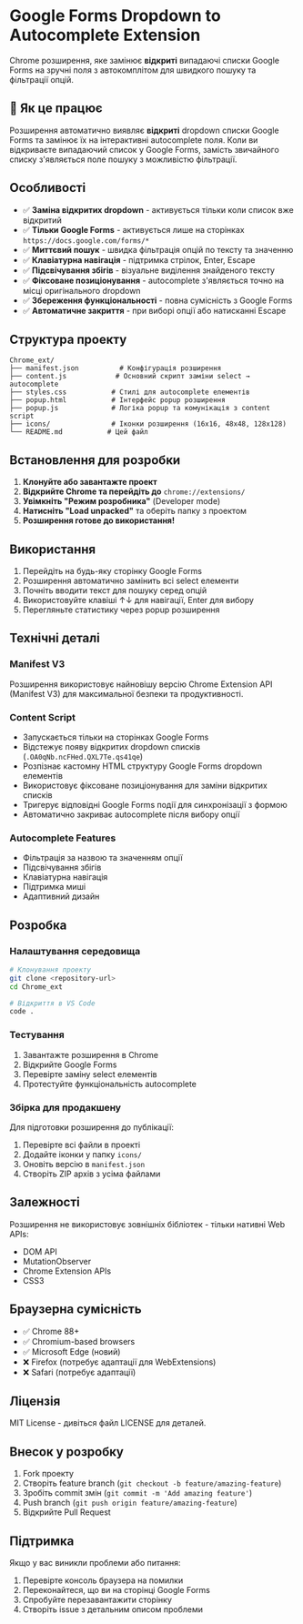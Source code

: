 # Google Forms Dropdown to Autocomplete Extension

Chrome розширення, яке замінює **відкриті** випадаючі списки Google Forms на зручні поля з автокомплітом для швидкого пошуку та фільтрації опцій.

## 🎯 Як це працює

Розширення автоматично виявляє **відкриті** dropdown списки Google Forms та замінює їх на інтерактивні autocomplete поля. Коли ви відкриваєте випадаючий список у Google Forms, замість звичайного списку з'являється поле пошуку з можливістю фільтрації.

## Особливості

- ✅ **Заміна відкритих dropdown** - активується тільки коли список вже відкритий
- ✅ **Тільки Google Forms** - активується лише на сторінках `https://docs.google.com/forms/*`
- ✅ **Миттєвий пошук** - швидка фільтрація опцій по тексту та значенню
- ✅ **Клавіатурна навігація** - підтримка стрілок, Enter, Escape
- ✅ **Підсвічування збігів** - візуальне виділення знайденого тексту
- ✅ **Фіксоване позиціонування** - autocomplete з'являється точно на місці оригінального dropdown
- ✅ **Збереження функціональності** - повна сумісність з Google Forms
- ✅ **Автоматичне закриття** - при виборі опції або натисканні Escape

## Структура проекту

```
Chrome_ext/
├── manifest.json          # Конфігурація розширення
├── content.js            # Основний скрипт заміни select → autocomplete
├── styles.css           # Стилі для autocomplete елементів
├── popup.html           # Інтерфейс popup розширення
├── popup.js             # Логіка popup та комунікація з content script
├── icons/               # Іконки розширення (16x16, 48x48, 128x128)
└── README.md           # Цей файл
```

## Встановлення для розробки

1. **Клонуйте або завантажте проект**
2. **Відкрийте Chrome та перейдіть до** `chrome://extensions/`
3. **Увімкніть "Режим розробника"** (Developer mode)
4. **Натисніть "Load unpacked"** та оберіть папку з проектом
5. **Розширення готове до використання!**

## Використання

1. Перейдіть на будь-яку сторінку Google Forms
2. Розширення автоматично замінить всі select елементи
3. Почніть вводити текст для пошуку серед опцій
4. Використовуйте клавіші ↑↓ для навігації, Enter для вибору
5. Перегляньте статистику через popup розширення

## Технічні деталі

### Manifest V3
Розширення використовує найновішу версію Chrome Extension API (Manifest V3) для максимальної безпеки та продуктивності.

### Content Script
- Запускається тільки на сторінках Google Forms
- Відстежує появу відкритих dropdown списків (`.OA0qNb.ncFHed.QXL7Te.qs41qe`)
- Розпізнає кастомну HTML структуру Google Forms dropdown елементів
- Використовує фіксоване позиціонування для заміни відкритих списків
- Тригерує відповідні Google Forms події для синхронізації з формою
- Автоматично закриває autocomplete після вибору опції

### Autocomplete Features
- Фільтрація за назвою та значенням опції
- Підсвічування збігів
- Клавіатурна навігація
- Підтримка миші
- Адаптивний дизайн

## Розробка

### Налаштування середовища
```bash
# Клонування проекту
git clone <repository-url>
cd Chrome_ext

# Відкриття в VS Code
code .
```

### Тестування
1. Завантажте розширення в Chrome
2. Відкрийте Google Forms
3. Перевірте заміну select елементів
4. Протестуйте функціональність autocomplete

### Збірка для продакшену
Для підготовки розширення до публікації:

1. Перевірте всі файли в проекті
2. Додайте іконки у папку `icons/`
3. Оновіть версію в `manifest.json`
4. Створіть ZIP архів з усіма файлами

## Залежності

Розширення не використовує зовнішніх бібліотек - тільки нативні Web APIs:
- DOM API
- MutationObserver
- Chrome Extension APIs
- CSS3

## Браузерна сумісність

- ✅ Chrome 88+
- ✅ Chromium-based browsers
- ✅ Microsoft Edge (новий)
- ❌ Firefox (потребує адаптації для WebExtensions)
- ❌ Safari (потребує адаптації)

## Ліцензія

MIT License - дивіться файл LICENSE для деталей.

## Внесок у розробку

1. Fork проекту
2. Створіть feature branch (`git checkout -b feature/amazing-feature`)
3. Зробіть commit змін (`git commit -m 'Add amazing feature'`)
4. Push branch (`git push origin feature/amazing-feature`)
5. Відкрийте Pull Request

## Підтримка

Якщо у вас виникли проблеми або питання:
1. Перевірте консоль браузера на помилки
2. Переконайтеся, що ви на сторінці Google Forms
3. Спробуйте перезавантажити сторінку
4. Створіть issue з детальним описом проблеми
